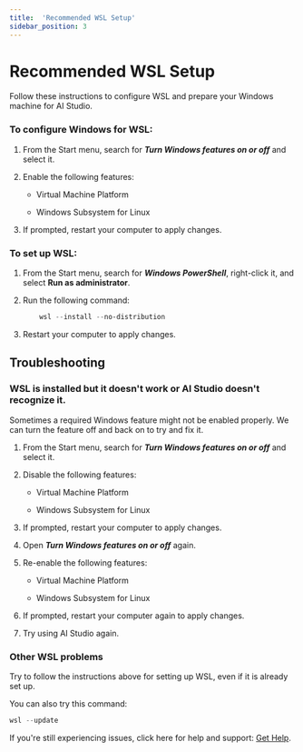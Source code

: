 ```yaml
---
title:  'Recommended WSL Setup'
sidebar_position: 3
---
```

# Recommended WSL Setup

Follow these instructions to configure WSL and prepare your Windows machine for AI Studio.

### To configure Windows for WSL:

1. From the Start menu, search for ***Turn Windows features on or off*** and select it.

2. Enable the following features:

	- Virtual Machine Platform

	- Windows Subsystem for Linux

3. If prompted, restart your computer to apply changes.

### To set up WSL:

1. From the Start menu, search for ***Windows PowerShell***, right-click it, and select **Run as administrator**.

2. Run the following command:

	```powershell
		wsl --install --no-distribution
	```

3. Restart your computer to apply changes.

## Troubleshooting

### WSL is installed but it doesn't work or AI Studio doesn't recognize it.

Sometimes a required Windows feature might not be enabled properly. We can turn the feature off and back on to try and fix it.

1. From the Start menu, search for ***Turn Windows features on or off*** and select it.

2. Disable the following features:

	- Virtual Machine Platform

	- Windows Subsystem for Linux
3. If prompted, restart your computer to apply changes.

4. Open ***Turn Windows features on or off*** again.

5. Re-enable the following features:

	- Virtual Machine Platform

	- Windows Subsystem for Linux

6. If prompted, restart your computer again to apply changes.

7. Try using AI Studio again.

### Other WSL problems

Try to follow the instructions above for setting up WSL, even if it is already set up.

You can also try this command:

```powershell
wsl --update
```

If you're still experiencing issues, click here for help and support: [Get Help](/get-help).
